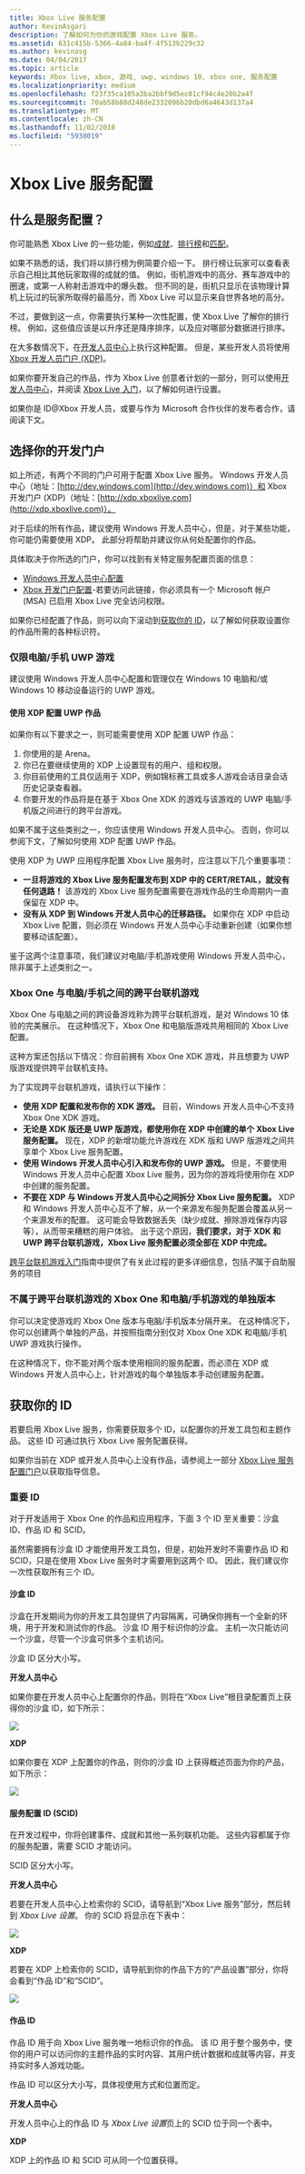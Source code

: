```yaml
---
title: Xbox Live 服务配置
author: KevinAsgari
description: 了解如何为你的游戏配置 Xbox Live 服务。
ms.assetid: 631c415b-5366-4a84-ba4f-4f513b229c32
ms.author: kevinasg
ms.date: 04/04/2017
ms.topic: article
keywords: Xbox live, xbox, 游戏, uwp, windows 10, xbox one, 服务配置
ms.localizationpriority: medium
ms.openlocfilehash: f23f35ca105a3ba2bbf9d5ec01cf94c4e20b2a4f
ms.sourcegitcommit: 70ab58b88d248de2332096b20dbd6a4643d137a4
ms.translationtype: MT
ms.contentlocale: zh-CN
ms.lasthandoff: 11/02/2018
ms.locfileid: "5938019"
---
```

# <a name="xbox-live-service-configuration"></a>Xbox Live 服务配置

## <a name="what-is-service-configuration"></a>什么是服务配置？

你可能熟悉 Xbox Live 的一些功能，例如[成就](achievements-2017/achievements.md)、[排行榜](leaderboards-and-stats-2017/leaderboards.md)和[匹配](multiplayer/multiplayer-concepts.md#smartmatch-matchmaking)。

如果不熟悉的话，我们将以排行榜为例简要介绍一下。 排行榜让玩家可以查看表示自己相比其他玩家取得的成就的值。  例如，街机游戏中的高分、赛车游戏中的圈速，或第一人称射击游戏中的爆头数。 但不同的是，街机只显示在该物理计算机上玩过的玩家所取得的最高分，而 Xbox Live 可以显示来自世界各地的高分。

不过，要做到这一点，你需要执行某种一次性配置，使 Xbox Live 了解你的排行榜。 例如，这些值应该是以升序还是降序排序，以及应对哪部分数据进行排序。

在大多数情况下，在[开发人员中心](http://dev.windows.com)上执行这种配置。 但是，某些开发人员将使用 [Xbox 开发人员门户 (XDP)](http://xdp.xboxlive.com)。

如果你要开发自己的作品，作为 Xbox Live 创意者计划的一部分，则可以使用[开发人员中心](http://dev.windows.com)，并阅读 [Xbox Live 入门](get-started-with-creators/get-started-with-xbox-live-creators.md)，以了解如何进行设置。

如果你是 ID@Xbox 开发人员，或要与作为 Microsoft 合作伙伴的发布者合作，请阅读下文。

## <a name="choose-your-development-portal"></a>选择你的开发门户

如上所述，有两个不同的门户可用于配置 Xbox Live 服务。 Windows 开发人员中心（地址：[http://dev.windows.com](http://dev.windows.com)）和 Xbox 开发门户 (XDP)（地址：[http://xdp.xboxlive.com](http://xdp.xboxlive.com)）。

对于后续的所有作品，建议使用 Windows 开发人员中心，但是，对于某些功能，你可能仍需要使用 XDP。 此部分将帮助并建议你从何处配置你的作品。

具体取决于你所选的门户，你可以找到有关特定服务配置页面的信息：

* [Windows 开发人员中心配置](configure-xbl/windows-dev-center.md)
* [Xbox 开发门户配置](https://developer.microsoft.com/en-us/games/xbox/docs/xdk/atoc-service-configuration)-若要访问此链接，你必须具有一个 Microsoft 帐户 (MSA) 已启用 Xbox Live 完全访问权限。

如果你已经配置了作品，则可以向下滚动到[获取你的 ID](#get_ids)，以了解如何获取设置你的作品所需的各种标识符。

### <a name="pcmobile-uwp-game-only"></a>仅限电脑/手机 UWP 游戏
建议使用 Windows 开发人员中心配置和管理仅在 Windows 10 电脑和/或 Windows 10 移动设备运行的 UWP 游戏。

#### <a name="using-xdp-to-configure-uwp-titles"></a>使用 XDP 配置 UWP 作品

如果你有以下要求之一，则可能需要使用 XDP 配置 UWP 作品：

1. 你使用的是 Arena。
2. 你已在要继续使用的 XDP 上设置现有的用户、组和权限。
3. 你目前使用的工具仅适用于 XDP，例如锦标赛工具或多人游戏会话目录会话历史记录查看器。
4. 你要开发的作品将是在基于 Xbox One XDK 的游戏与该游戏的 UWP 电脑/手机版之间进行的跨平台游戏。

如果不属于这些类别之一，你应该使用 Windows 开发人员中心。 否则，你可以参阅下文，了解如何使用 XDP 配置 UWP 作品。

使用 XDP 为 UWP 应用程序配置 Xbox Live 服务时，应注意以下几个重要事项：

* **一旦将游戏的 Xbox Live 服务配置发布到 XDP 中的 CERT/RETAIL，就没有任何退路！** 该游戏的 Xbox Live 服务配置需要在游戏作品的生命周期内一直保留在 XDP 中。
* **没有从 XDP 到 Windows 开发人员中心的迁移路径。** 如果你在 XDP 中启动 Xbox Live 配置，则必须在 Windows 开发人员中心手动重新创建（如果你想要移动该配置）。

鉴于这两个注意事项，我们建议对电脑/手机游戏使用 Windows 开发人员中心，除非属于上述类别之一。

### <a name="cross-play-between-xbox-one-and-pcmobile-games"></a>Xbox One 与电脑/手机之间的跨平台联机游戏 ###
Xbox One 与电脑之间的跨设备游戏称为跨平台联机游戏，是对 Windows 10 体验的完美展示。 在这种情况下，Xbox One 和电脑版游戏共用相同的 Xbox Live 配置。

这种方案还包括以下情况：你目前拥有 Xbox One XDK 游戏，并且想要为 UWP 版游戏提供跨平台联机支持。

为了实现跨平台联机游戏，请执行以下操作：

* **使用 XDP 配置和发布你的 XDK 游戏。** 目前，Windows 开发人员中心不支持 Xbox One XDK 游戏。
* **无论是 XDK 版还是 UWP 版游戏，都使用你在 XDP 中创建的单个 Xbox Live 服务配置。** 现在，XDP 的新增功能允许游戏在 XDK 版和 UWP 版游戏之间共享单个 Xbox Live 服务配置。
* **使用 Windows 开发人员中心引入和发布你的 UWP 游戏。** 但是，不要使用 Windows 开发人员中心配置 Xbox Live 服务，因为你的游戏将使用你在 XDP 中创建的服务配置。
* **不要在 XDP 与 Windows 开发人员中心之间拆分 Xbox Live 服务配置。** XDP 和 Windows 开发人员中心互不了解，从一个来源发布服务配置会覆盖从另一个来源发布的配置。 这可能会导致数据丢失（缺少成就、擦除游戏保存内容等），从而带来糟糕的用户体验。 出于这个原因，**我们要求，对于 XDK 和 UWP 跨平台联机游戏，Xbox Live 服务配置必须全部在 XDP 中完成。**

[跨平台联机游戏入门](get-started-with-partner/get-started-with-cross-play-games.md)指南中提供了有关此过程的更多详细信息，包括*不*属于自助服务的项目

### <a name="separate-versions-of-xbox-one-and-pcmobile-games-that-are-not-cross-play"></a>不属于跨平台联机游戏的 Xbox One 和电脑/手机游戏的单独版本
你可以决定使游戏的 Xbox One 版本与电脑/手机版本分隔开来。 在这种情况下，你可以创建两个单独的产品，并按照指南分别仅对 Xbox One XDK 和电脑/手机 UWP 游戏执行操作。

在这种情况下，你不能对两个版本使用相同的服务配置，而必须在 XDP 或 Windows 开发人员中心上，针对游戏的每个单独版本手动创建服务配置。

<a name="get_ids"></a>

## <a name="get-your-ids"></a>获取你的 ID

若要启用 Xbox Live 服务，你需要获取多个 ID，以配置你的开发工具包和主题作品。 这些 ID 可通过执行 Xbox Live 服务配置获得。

如果你当前在 XDP 或开发人员中心上没有作品，请参阅上一部分 [Xbox Live 服务配置门户](#xbox_live_portals)以获取指导信息。

### <a name="critical-ids"></a>重要 ID

对于开发适用于 Xbox One 的作品和应用程序，下面 3 个 ID 至关重要：沙盒 ID、作品 ID 和 SCID。

虽然需要拥有沙盒 ID 才能使用开发工具包，但是，初始开发时不需要作品 ID 和 SCID，只是在使用 Xbox Live 服务时才需要用到这两个 ID。 因此，我们建议你一次性获取所有三个 ID。

#### <a name="sandbox-ids"></a>沙盒 ID

沙盒在开发期间为你的开发工具包提供了内容隔离，可确保你拥有一个全新的环境，用于开发和测试你的作品。 沙盒 ID 用于标识你的沙盒。 主机一次只能访问一个沙盒，尽管一个沙盒可供多个主机访问。

沙盒 ID 区分大小写。

**开发人员中心**

如果你要在开发人员中心上配置你的作品，则将在“Xbox Live”根目录配置页上获得你的沙盒 ID，如下所示：

![](images/getting_started/devcenter_sandbox_id.png)

**XDP**

如果你要在 XDP 上配置你的作品，则你的沙盒 ID 上获得概述页面为你的产品，如下所示：

![](images/getting_started/xdp_sandbox_id.png)

#### <a name="service-configuration-id-scid"></a>服务配置 ID (SCID)

在开发过程中，你将创建事件、成就和其他一系列联机功能。 这些内容都属于你的服务配置，需要 SCID 才能访问。

SCID 区分大小写。

**开发人员中心**

若要在开发人员中心上检索你的 SCID，请导航到“Xbox Live 服务”部分，然后转到 *Xbox Live 设置*。 你的 SCID 将显示在下表中：

![](images/getting_started/devcenter_scid.png)

**XDP**

若要在 XDP 上检索你的 SCID，请导航到你的作品下方的“产品设置”部分，你将会看到“作品 ID”和“SCID”。

![](images/getting_started/xdp_scid.png)

#### <a name="title-id"></a>作品 ID

作品 ID 用于向 Xbox Live 服务唯一地标识你的作品。 该 ID 用于整个服务中，使你的用户可以访问你的主题作品的实时内容、其用户统计数据和成就等内容，并支持实时多人游戏功能。

作品 ID 可以区分大小写，具体视使用方式和位置而定。

**开发人员中心**

开发人员中心上的作品 ID 与 *Xbox Live 设置*页上的 SCID 位于同一个表中。

**XDP**

XDP 上的作品 ID 和 SCID 可从同一个位置获得。

<a name="xbox_live_portals"></a>
